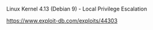 Linux Kernel 4.13 (Debian 9) - Local Privilege Escalation

https://www.exploit-db.com/exploits/44303